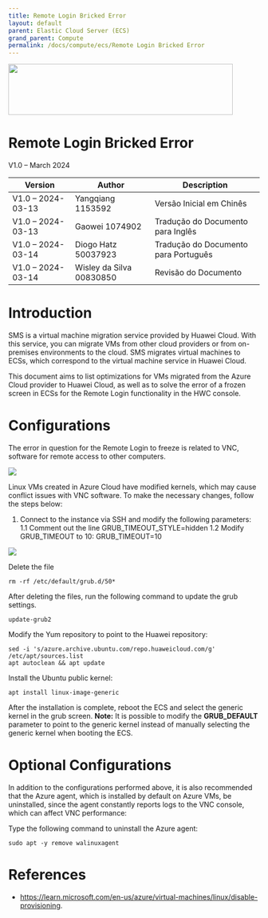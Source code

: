 ```yaml
---
title: Remote Login Bricked Error
layout: default
parent: Elastic Cloud Server (ECS)
grand_parent: Compute
permalink: /docs/compute/ecs/Remote Login Bricked Error
---
```

<img width="450px" height="102px" src="https://console-static.huaweicloud.com/static/authui/20210202115135/public/custom/images/logo-en.svg">

# Remote Login Bricked Error

V1.0 – March 2024

| **Version**       | **Author**              | **Description**                    |
| ----------------- | ------------------------ | ------------------------------------ |
| V1.0 – 2024-03-13 | Yangqiang 1153592        | Versão Inicial em Chinês             |
| V1.0 – 2024-03-13 | Gaowei 1074902           | Tradução do Documento para Inglês    |
| V1.0 – 2024-03-14 | Diogo Hatz 50037923      | Tradução do Documento para Português |
| V1.0 – 2024-03-14 | Wisley da Silva 00830850 | Revisão do Documento                 |

# Introduction

SMS is a virtual machine migration service provided by Huawei Cloud. With this service, you can migrate VMs from other cloud providers or from on-premises environments to the cloud. SMS migrates virtual machines to ECSs, which correspond to the virtual machine service in Huawei Cloud.

This document aims to list optimizations for VMs migrated from the Azure Cloud provider to Huawei Cloud, as well as to solve the error of a frozen screen in ECSs for the Remote Login functionality in the HWC console.

# Configurations

The error in question for the Remote Login to freeze is related to VNC, software for remote access to other computers.

![](/huaweicloud-knowledge-base/assets/images/ECS-Remote-Login-Error/media/image3.png)

Linux VMs created in Azure Cloud have modified kernels, which may cause conflict issues with VNC software. To make the necessary changes, follow the steps below: 
1. Connect to the instance via SSH and modify the following parameters: 
    1.1 Comment out the line GRUB\_TIMEOUT\_STYLE=hidden 
    1.2 Modify GRUB\_TIMEOUT to 10: GRUB\_TIMEOUT=10 
    
![](/huaweicloud-knowledge-base/assets/images/ECS-Remote-Login-Error/media/image4.png) 

Delete the file 

```shell 
rm -rf /etc/default/grub.d/50* 
```

After deleting the files, run the following command to update the grub settings. 

```shell
update-grub2
```

Modify the Yum repository to point to the Huawei repository:

```shell
sed -i 's/azure.archive.ubuntu.com/repo.huaweicloud.com/g' /etc/apt/sources.list
apt autoclean && apt update
```

Install the Ubuntu public kernel:

```shell
apt install linux-image-generic
```

After the installation is complete, reboot the ECS and select the generic kernel in the grub screen. **Note:** It is possible to modify the **GRUB_DEFAULT** parameter to point to the generic kernel instead of manually selecting the generic kernel when booting the ECS.

# Optional Configurations

In addition to the configurations performed above, it is also recommended that the Azure agent, which is installed by default on Azure VMs, be uninstalled, since the agent constantly reports logs to the VNC console, which can affect VNC performance:

Type the following command to uninstall the Azure agent:

```shell
sudo apt -y remove walinuxagent
```

# References

- <https://learn.microsoft.com/en-us/azure/virtual-machines/linux/disable-provisioning>.

